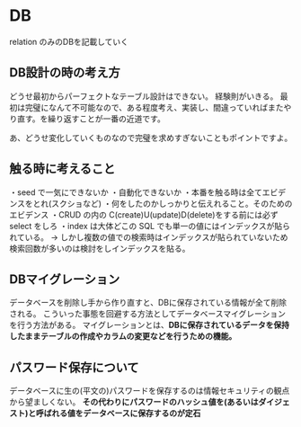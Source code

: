 # DB

relation のみのDBを記載していく

## DB設計の時の考え方

どうせ最初からパーフェクトなテーブル設計はできない。
経験則がいきる。
最初は完璧になんて不可能なので、ある程度考え、実装し、間違っていればまたやり直す。を繰り返すことが一番の近道です。

あ、どうせ変化していくものなので完璧を求めすぎないこともポイントですよ。

## 触る時に考えること

・seed で一気にできないか
・自動化できないか
・本番を触る時は全てエビデンスをとれ(スクショなど)
・何をしたのかしっかりと伝えれること。そのためのエビデンス
・CRUD の内の C(create)U(update)D(delete)をする前には必ず select をしろ
・index は大体どこの SQL でも単一の値にはインデックスが貼られている。
→ しかし複数の値での検索時はインデックスが貼られていないため検索回数が多いのは検討をしインデックスを貼る。

## DBマイグレーション

データベースを削除し手から作り直すと、DBに保存されている情報が全て削除される。
こういった事態を回避する方法としてデータベースマイグレーションを行う方法がある。
マイグレーションとは、**DBに保存されているデータを保持したままテーブルの作成やカラムの変更などを行うための機能。**


## パスワード保存について

データベースに生の(平文の)パスワードを保存するのは情報セキュリティの観点から望ましくない。
**その代わりにパスワードのハッシュ値を(あるいはダイジェスト)と呼ばれる値をデータベースに保存するのが定石**


